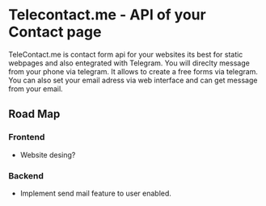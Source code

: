 # Telecontact.me - API of your Contact page

TeleContact.me is contact form api for your websites its best for static webpages and also entegrated with Telegram.
You will direclty message from your phone via telegram. It allows to create a free forms via telegram.
You can also set your email adress via web interface and can get message from your email.

## Road Map

### Frontend

- Website desing?

### Backend

- Implement send mail feature to user enabled.